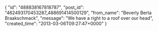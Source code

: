  {
   "id": "488838167818787",
   "post_id": "462493170453287_488691414500129",
   "from_name": "Beverly Berta Braakschmack",
   "message": "We have a right to a roof over our head",
   "created_time": "2013-03-06T09:27:47+0000"
 }
